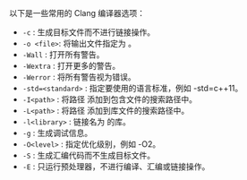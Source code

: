 以下是一些常用的 Clang 编译器选项：

- `-c` : 生成目标文件而不进行链接操作。
- `-o <file>`: 将输出文件指定为 <file>。
- `-Wall` : 打开所有警告。
- `-Wextra` : 打开更多的警告。
- `-Werror` : 将所有警告视为错误。
- `-std=<standard>` : 指定要使用的语言标准，例如 -std=c++11。
- `-I<path>` : 将路径 <path> 添加到包含文件的搜索路径中。
- `-L<path>` : 将路径 <path> 添加到库文件的搜索路径中。
- `-l<library>` : 链接名为 <library> 的库。
- `-g` : 生成调试信息。
- `-O<level>` : 指定优化级别，例如 -O2。
- `-S` : 生成汇编代码而不生成目标文件。
- `-E` : 只运行预处理器，不进行编译、汇编或链接操作。